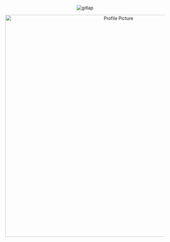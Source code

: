 <div align="center">

  ![gitlap](https://github.com/user-attachments/assets/253b9e0d-8bfe-427b-82f4-a67cee7ec620)

  <img src="https://github.com/Mahtabvariyani/Mahtabvariyani/assets/108659794/d3f7a8c9-1825-40dd-b473-2702c321d845" alt="Profile Picture" width="700" />
</div>
